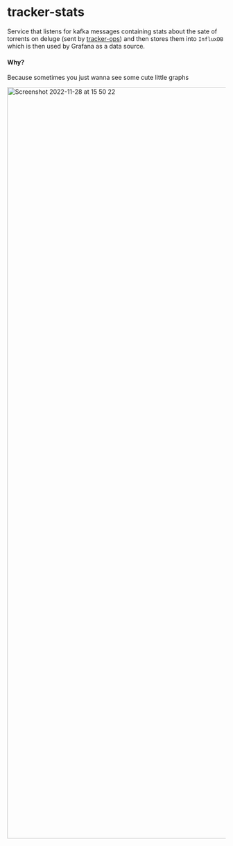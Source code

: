 # tracker-stats

Service that listens for kafka messages containing stats about the sate of torrents on deluge (sent by [tracker-ops](https://github.com/dpozinen/tracker-ops))
and then stores them into `InfluxDB` which is then used by Grafana as a data source.

#### Why?

Because sometimes you just wanna see some cute little graphs 

<img width="1731" alt="Screenshot 2022-11-28 at 15 50 22" src="https://user-images.githubusercontent.com/33901469/204293977-3702fc1b-0466-4740-a925-09ee3aac9032.png">
